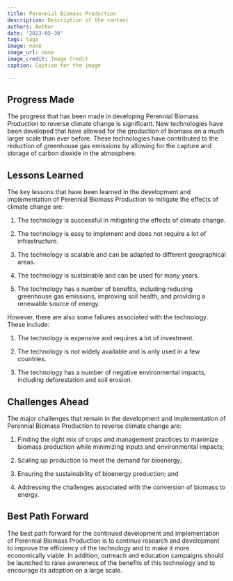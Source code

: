```yaml
---
title: Perennial Biomass Production
description: Description of the content
authors: Author
date: '2023-05-30'
tags: tags
image: none
image_url: none
image_credit: Image Credit
caption: Caption for the image

---
```




## Progress Made

The progress that has been made in developing Perennial Biomass Production to reverse climate change is significant. New technologies have been developed that have allowed for the production of biomass on a much larger scale than ever before. These technologies have contributed to the reduction of greenhouse gas emissions by allowing for the capture and storage of carbon dioxide in the atmosphere.

## Lessons Learned

The key lessons that have been learned in the development and implementation of Perennial Biomass Production to mitigate the effects of climate change are:

1. The technology is successful in mitigating the effects of climate change.

2. The technology is easy to implement and does not require a lot of infrastructure.

3. The technology is scalable and can be adapted to different geographical areas.

4. The technology is sustainable and can be used for many years.

5. The technology has a number of benefits, including reducing greenhouse gas emissions, improving soil health, and providing a renewable source of energy.

However, there are also some failures associated with the technology. These include:

1. The technology is expensive and requires a lot of investment.

2. The technology is not widely available and is only used in a few countries.

3. The technology has a number of negative environmental impacts, including deforestation and soil erosion.

## Challenges Ahead

The major challenges that remain in the development and implementation of Perennial Biomass Production to reverse climate change are:

1) Finding the right mix of crops and management practices to maximize biomass production while minimizing inputs and environmental impacts;

2) Scaling up production to meet the demand for bioenergy;

3) Ensuring the sustainability of bioenergy production; and

4) Addressing the challenges associated with the conversion of biomass to energy.

## Best Path Forward

The best path forward for the continued development and implementation of Perennial Biomass Production is to continue research and development to improve the efficiency of the technology and to make it more economically viable. In addition, outreach and education campaigns should be launched to raise awareness of the benefits of this technology and to encourage its adoption on a large scale.
